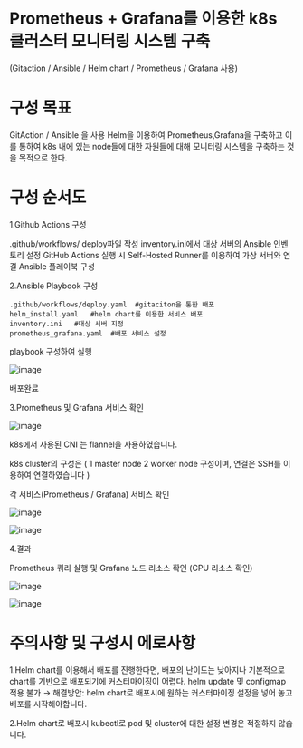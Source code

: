 
# Prometheus + Grafana를 이용한 k8s 클러스터 모니터링 시스템 구축

(Gitaction / Ansible / Helm chart / Prometheus / Grafana 사용)

# 구성 목표
 
GitAction / Ansible 을 사용 Helm을 이용하여 Prometheus,Grafana을 구축하고 이를 통하여 k8s 내에 있는 node들에 대한 자원들에 대해 모니터링 시스템을 구축하는 것을 목적으로 한다.

# 구성 순서도

1.Github Actions 구성

  .github/workflows/ deploy파일 작성
  inventory.ini에서 대상 서버의 Ansible 인벤토리 설정
  GitHub Actions 실행 시 Self-Hosted Runner를 이용하여 가상 서버와 연결
  Ansible 플레이북 구성

2.Ansible Playbook 구성

    .github/workflows/deploy.yaml  #gitaciton을 통한 배포
    helm_install.yaml   #helm chart를 이용한 서비스 배포
    inventory.ini   #대상 서버 지정
    prometheus_grafana.yaml  #배포 서비스 설정
    
playbook 구성하여 실행

![image](https://github.com/user-attachments/assets/d8428964-c234-4080-aea4-8484b8a34880)

배포완료

3.Prometheus 및 Grafana 서비스 확인

![image](https://github.com/user-attachments/assets/2e1b3607-b498-434a-8d48-178383823388)

k8s에서 사용된 CNI 는 flannel을 사용하였습니다.

k8s cluster의 구성은 ( 1 master node 2 worker node 구성이며, 연결은 SSH를 이용하여 연결하였습니다 )
 
각 서비스(Prometheus / Grafana) 서비스 확인

![image](https://github.com/user-attachments/assets/e101260a-9565-4244-af07-67c84d23e905)

![image](https://github.com/user-attachments/assets/c624449e-3cec-4591-9740-55e68142a1e6)


4.결과

Prometheus 쿼리 실행 및 Grafana 노드 리소스 확인 (CPU 리소스 확인)

![image](https://github.com/user-attachments/assets/47f2138e-33b0-44df-b421-37308343c60e)

![image](https://github.com/user-attachments/assets/acdee636-13f7-4d32-87ff-e316995de48c)


# 주의사항 및 구성시 에로사항

1.Helm chart를 이용해서 배포를 진행한다면, 배포의 난이도는 낮아지나 기본적으로 chart를 기반으로 배포되기에 커스터마이징이 어렵다.
helm update 및 configmap 적용 불가 → 해결방안: helm chart로 배포시에 원하는 커스터마이징 설정을 넣어 놓고 배포를 시작해야합니다.

2.Helm chart로 배포시 kubectl로 pod 및 cluster에 대한 설정 변경은 적절하지 않습니다.


